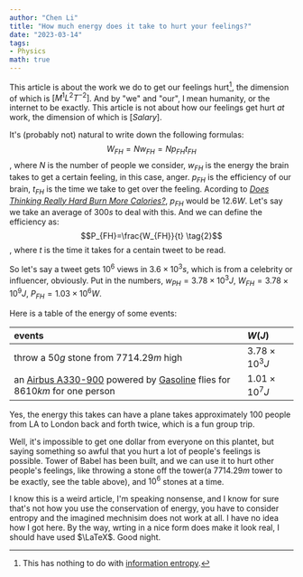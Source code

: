 ```yaml
---
author: "Chen Li"
title: "How much energy does it take to hurt your feelings?"
date: "2023-03-14"
tags: 
- Physics
math: true
---
```


This article is about the work we do to get our feelings hurt[^1], the dimension of which is $[M^1 L^2 T^{-2}]$. And by "we" and "our", I mean humanity, or the internet to be exactly. This article is not about how our feelings get hurt _at_ work, the dimension of which is $[Salary]$.

It's (probably not) natural to write down the following formulas: $$W_{FH}=N w_{FH}=N p_{FH} t_{FH} \tag{1}$$, where $N$ is the number of people we consider, $w_{FH}$ is the energy the brain takes to get a certain feeling, in this case, anger. $p_{FH}$ is the efficiency of our brain, $t_{FH}$ is the time we take to get over the feeling. Acording to [_Does Thinking Really Hard Burn More Calories?_](https://www.scientificamerican.com/article/thinking-hard-calories/), $p_{FH}$ would be $12.6W$. Let's say we take an average of $300s$ to deal with this. And we can define the efficiency as: $$P_{FH}=\frac{W_{FH}}{t} \tag{2}$$, where $t$ is the time it takes for a centain tweet to be read.

So let's say a tweet gets $10^{6}$ views in $3.6 \times 10^3 s$, which is from a celebrity or influencer, obviously. Put in the numbers, $w_{PH}=3.78 \times 10^3 J$, $W_{FH}=3.78 \times 10^9 J$, $P_{FH}=1.03 \times 10^6 W$.

Here is a table of the energy of some events:

|events|$W(J)$|
|:-|:-|
|throw a $50g$ stone from $7714.29m$ high|$3.78 \times 10^3 J$|
|an [Airbus A330-900](https://en.wikipedia.org/wiki/Fuel_economy_in_aircraft) powered by [Gasoline](https://en.wikipedia.org/wiki/Energy_density) flies for $8610km$ for one person|$1.01 \times 10^7 J$|

Yes, the energy this takes can have a plane takes approximately 100 people from LA to London back and forth twice, which is a fun group trip.

Well, it's impossible to get one dollar from everyone on this plantet, but saying something so awful that you hurt a lot of people's feelings is possible. Tower of Babel has been built, and we can use it to hurt other people's feelings, like throwing a stone off the tower(a $7714.29m$ tower to be exactly, see the table above), and $10^6$ stones at a time.

I know this is a weird article, I'm speaking nonsense, and I know for sure that's not how you use the conservation of energy, you have to consider entropy and the imagined mechnisim does not work at all. I have no idea how I got here. By the way, wrting in a nice form does make it look real, I should have used $\LaTeX$. Good night.

[^1]: This has nothing to do with [information entropy](https://en.wikipedia.org/wiki/Entropy_(information_theory) ).
